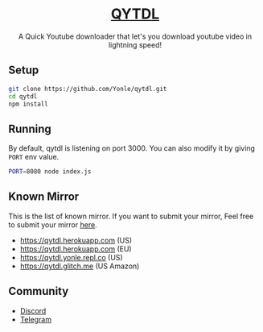 <div align="center">
	<h1><a href="https://qytdl.yonle.repl.co">QYTDL</a></h1>
	<p>A Quick Youtube downloader that let's you download youtube video in lightning speed!</p>
</div>

## Setup
```bash
git clone https://github.com/Yonle/qytdl.git
cd qytdl
npm install
```

## Running
By default, qytdl is listening on port 3000. You can also modify it by giving `PORT` env value.
```bash
PORT=8080 node index.js
```

## Known Mirror
This is the list of known mirror. If you want to submit your mirror, Feel free to submit your mirror [here](https://github.com/Yonle/qytdl/issues/2).

- https://qytdl.herokuapp.com (US)
- https://qytdl.herokuapp.com (EU)
- https://qytdl.yonle.repl.co (US)
- https://qytdl.glitch.me (US Amazon)

## Community
- [Discord](https://quickstream.yonle.repl.co)
- [Telegram](https://t.me/yonlecoder)
